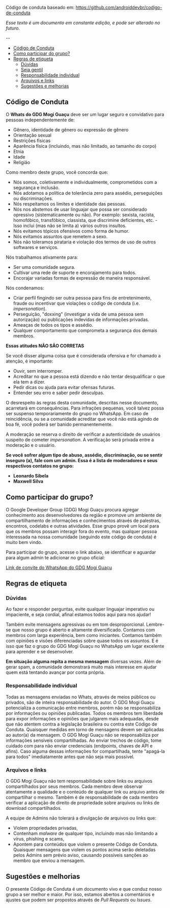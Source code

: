 Código de conduta baseado em: https://github.com/androiddevbr/codigo-de-conduta

*Esse texto é um documento em constante edição, e pode ser alterado no futuro.*

--

* [Código de Conduta](#c%C3%B3digo-de-conduta)
* [Como participar do grupo?](#como-participar-do-grupo)
* [Regras de etiqueta](#regras-de-etiqueta)
  * [Dúvidas](#dúvidas)
  * [Seja gentil](#seja-gentil)
  * [Responsabilidade individual](#responsabilidade-individual)
  * [Arquivos e links](#arquivos-e-links)
  * [Sugestões e melhorias](#sugestões-e-melhorias)

## Código de Conduta

O **Whats do GDG Mogi Guaçu** deve ser um lugar seguro e convidativo para pessoas independentemente de:
- Gênero, identidade de gênero ou expressão de gênero
- Orientação sexual
- Restrições físicas
- Aparência física (incluindo, mas não limitado, ao tamanho do corpo)
- Etnia
- Idade
- Religião

Como membro deste grupo, você concorda que:

* Nós somos, coletivamente e individualmente, comprometidos com a segurança e inclusão.
* Nós adotamos a política de tolerância zero para assédio, perseguições ou discriminações.
* Nós respeitamos os limites e identidade das pessoas.
* Nós nos abstemos de usar linguajar que possa ser considerado opressivo (sistematicamente ou não). Por exemplo: sexista, racista, homofóbico, transfóbico, classista, que discrimine deficientes, etc. - Isso inclui (mas não se limita a) vários outros insultos.
* Nós evitamos tópicos ofensivos como forma de humor.
* Nós evitamos assuntos que remetem a sexo.
* Nós não toleramos pirataria e violação dos termos de uso de outros softwares e serviços.

Nós trabalhamos ativamente para:

* Ser uma comunidade segura.
* Cultivar uma rede de suporte e encorajamento para todos.
* Encorajar variadas formas de expressão de maneira responsável.

Nós condenamos:

* Criar perfil fingindo ser outra pessoa para fins de entretenimento, fraude ou incentivar que violações o código de conduta (i.e. _impersonation_).
* Perseguição, "doxxing" (investigar a vida de uma pessoa sem autorização) ou publicações indevidas de informações privadas.
* Ameaças de todos os tipos e assédio.
* Qualquer comportamento que comprometa a segurança dos demais membros.

**Essas atitudes NÃO SÃO CORRETAS**

Se você disser alguma coisa que é considerada ofensiva e for chamado a atenção, é importante:

* Ouvir, sem interromper.
* Acreditar no que a pessoa está dizendo e não tentar desqualificar o que ela tem a dizer.
* Pedir dicas ou ajuda para evitar ofensas futuras.
* Entender seu erro e saber pedir desculpas.

O desrespeito às regras desta comunidade, descritas nesse documento, acarretará em consequências. Para infrações pequenas, você talvez possa ser suspenso temporariamente do grupo no WhatsApp. Em caso de reincidência, ou se a comunidade acreditar que você não está agindo de boa fé, você poderá ser banido permanentemente.

A moderação se reserva o direito de verificar a autenticidade de usuários suspeito de cometer _impersonation_. A verificação será privada entre a moderação e o usuário.

**Se você sofrer algum tipo de abuso, assédio, discriminação, ou se sentir inseguro (a), fale com um admin.
Essa é a lista de moderadores e seus respectivos contatos no grupo:**

* **Leonardo Sibela**
* **Maxwell Silva**

## Como participar do grupo?

O Google Developer Group (GDG) Mogi Guaçu procura agregar conhecimento aos desenvolvedores da região e promove um ambiente de compartilhamento de informações e conhecimentos  através de palestras, encontros, codelabs e outras atividades. Esse grupo provê um local para que os membros possam interagir fora do evento, mas qualquer pessoa interessada na nossa comunidade (seguindo este código de conduta) é muito bem vindo.

Para participar do grupo, acesse o link abaixo, se identificar e aguardar para algum admin te adicionar no grupo oficial:

[Link de convite do WhatsApp do GDG Mogi Guaçu](https://chat.whatsapp.com/KHsyq9oEcm55cQ1NcdBqua)

## Regras de etiqueta

### Dúvidas

Ao fazer e responder perguntas, evite qualquer linguajar imperativo ou impaciente, e seja cordial, afinal estamos todos aqui para nos ajudar!

Também evite mensagens agressivas ou em tom desproporcional. Lembre-se que nosso grupo é aberto e altamente diversificado. Contamos com membros com larga experiência, bem como iniciantes. Contamos também com opiniões e visões diferenciadas sobre quase todos os assuntos. E é isso que faz o grupo do GDG Mogi Guaçu no WhatsApp um lugar excelente para aprender e se desenvolver.

**Em situação alguma repita a mesma mensagem** diversas vezes. Além de gerar spam, a comunidade demonstrará muito mais interesse em ajudar quem está tentando avançar por conta própria.

### Responsabilidade individual

Todas as mensagens enviadas no Whats, através de meios públicos ou privados, são de inteira responsabilidade do autor. O GDG Mogi Guaçu potencializa a comunicação entre membros, porém não se responsabiliza por informações ou opiniões publicadas. Todos os membros tem liberdade para expor informações e opiniões que julgarem mais adequadas, desde que não atentem contra a legislação brasileira ou contra este Código de Conduta. Quaisquer medidas em torno de mensagens devem ser aplicadas ao autor(a) da mensagem.
O GDG Mogi Guaçu não se responsabiliza por informações sensíveis compartilhadas. Ao enviar trechos de código, tome cuidado com para não enviar credenciais (endpoints, chaves de API e afins). Caso alguma dessas informações for compartilhada, tente "apagá-la para todos" imediatamente antes que não seja mais possível.

### Arquivos e links

O GDG Mogi Guaçu não tem responsabilidade sobre links ou arquivos compartilhados por seus membros. Cada membro deve observar atentamente a qualidade e o conteúdo de qualquer link ou arquivo antes de compartilhar o mesmo. Também é de responsabilidade de cada membro verificar a aplicação de direito de propriedade sobre arquivos ou links de download compartilhados.

A equipe de Admins não tolerará a divulgação de arquivos ou links que:
* Violem propriedades privadas,
* Contenham _malware_ de qualquer tipo, incluindo mas não limitando a vírus, phishing e scams,
* Apontem para conteúdos que violem o presente Código de Conduta.
Quaisquer mensagens que violem os pontos acima serão deletadas pelos Admins sem prévio aviso, causando possíveis sanções ao membro que enviou a mensagem.

## Sugestões e melhorias

O presente Código de Conduta é um documento vivo e que conduz nosso grupo a ser melhor e maior. Por isso, estamos abertos a comentários e ajustes que podem ser propostos através de _Pull Requests_ ou _Issues_.
